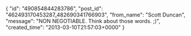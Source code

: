  {
   "id": "490854844283786",
   "post_id": "462493170453287_482690341766903",
   "from_name": "Scott Duncan",
   "message": "NON NEGOTIABLE. Think about those words. ;)",
   "created_time": "2013-03-10T21:57:03+0000"
 }
